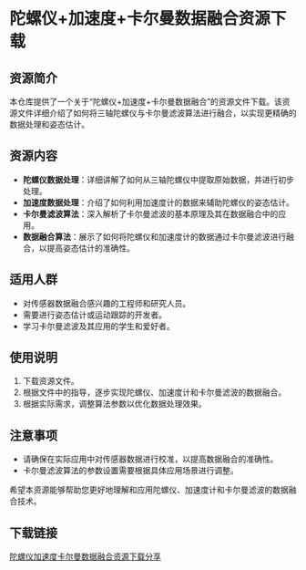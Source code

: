 # 陀螺仪+加速度+卡尔曼数据融合资源下载

## 资源简介

本仓库提供了一个关于“陀螺仪+加速度+卡尔曼数据融合”的资源文件下载。该资源文件详细介绍了如何将三轴陀螺仪与卡尔曼滤波算法进行融合，以实现更精确的数据处理和姿态估计。

## 资源内容

- **陀螺仪数据处理**：详细讲解了如何从三轴陀螺仪中提取原始数据，并进行初步处理。
- **加速度数据处理**：介绍了如何利用加速度计的数据来辅助陀螺仪的姿态估计。
- **卡尔曼滤波算法**：深入解析了卡尔曼滤波的基本原理及其在数据融合中的应用。
- **数据融合算法**：展示了如何将陀螺仪和加速度计的数据通过卡尔曼滤波进行融合，以提高姿态估计的准确性。

## 适用人群

- 对传感器数据融合感兴趣的工程师和研究人员。
- 需要进行姿态估计或运动跟踪的开发者。
- 学习卡尔曼滤波及其应用的学生和爱好者。

## 使用说明

1. 下载资源文件。
2. 根据文件中的指导，逐步实现陀螺仪、加速度计和卡尔曼滤波的数据融合。
3. 根据实际需求，调整算法参数以优化数据处理效果。

## 注意事项

- 请确保在实际应用中对传感器数据进行校准，以提高数据融合的准确性。
- 卡尔曼滤波算法的参数设置需要根据具体应用场景进行调整。

希望本资源能够帮助您更好地理解和应用陀螺仪、加速度计和卡尔曼滤波的数据融合技术。

## 下载链接

[陀螺仪加速度卡尔曼数据融合资源下载分享](https://pan.quark.cn/s/9734ec303328)